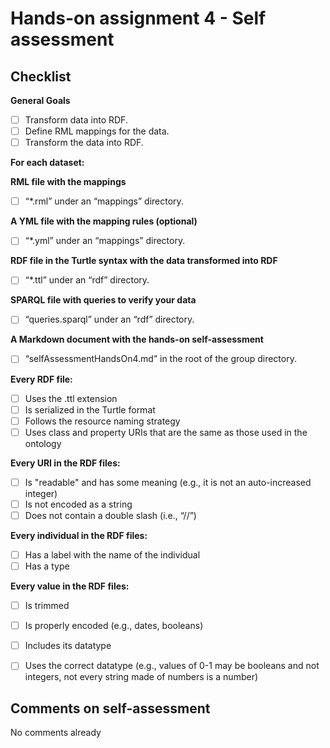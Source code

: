 # Hands-on assignment 4 - Self assessment #

## Checklist ##

**General Goals**

- [ ] Transform data into RDF.
- [ ] Define RML mappings for the data.
- [ ] Transform the data into RDF.

**For each dataset:**

**RML file with the mappings**

- [ ] “*.rml” under an “mappings” directory.

**A YML file with the mapping rules (optional)**

- [ ] “*.yml” under an “mappings” directory.

**RDF file in the Turtle syntax with the data transformed into RDF**

- [ ] “*.ttl” under an “rdf” directory.

**SPARQL file with queries to verify your data**

- [ ] “queries.sparql” under an “rdf” directory.

**A Markdown document with the hands-on self-assessment**

- [ ] “selfAssessmentHandsOn4.md” in the root of the group directory.


**Every RDF file:**

- [ ] Uses the .ttl extension
- [ ] Is serialized in the Turtle format
- [ ] Follows the resource naming strategy
- [ ] Uses class and property URIs that are the same as those used in the ontology

**Every URI in the RDF files:**

- [ ] Is "readable" and has some meaning (e.g., it is not an auto-increased integer)
- [ ]  Is not encoded as a string
- [ ]  Does not contain a double slash (i.e., “//”)

**Every individual in the RDF files:**

- [ ]  Has a label with the name of the individual
- [ ]  Has a type

**Every value in the RDF files:**
- [ ]  Is trimmed
- [ ]  Is properly encoded (e.g., dates, booleans)
- [ ]  Includes its datatype
- [ ]  Uses the correct datatype (e.g., values of 0-1 may be booleans and not integers, not every string made of numbers is a number)


## Comments on self-assessment ##

No comments already